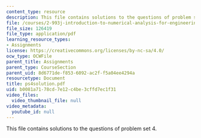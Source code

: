 ```yaml
---
content_type: resource
description: This file contains solutions to the questions of problem set 4.
file: /courses/2-993j-introduction-to-numerical-analysis-for-engineering-13-002j-spring-2005/b0081a7178cd7e12c4be3cffd7ec1f31_ps4solution.pdf
file_size: 126419
file_type: application/pdf
learning_resource_types:
- Assignments
license: https://creativecommons.org/licenses/by-nc-sa/4.0/
ocw_type: OCWFile
parent_title: Assignments
parent_type: CourseSection
parent_uid: 8d6771de-f853-6092-ac2f-f5a04ee4294a
resourcetype: Document
title: ps4solution.pdf
uid: b0081a71-78cd-7e12-c4be-3cffd7ec1f31
video_files:
  video_thumbnail_file: null
video_metadata:
  youtube_id: null
---
```

This file contains solutions to the questions of problem set 4.
